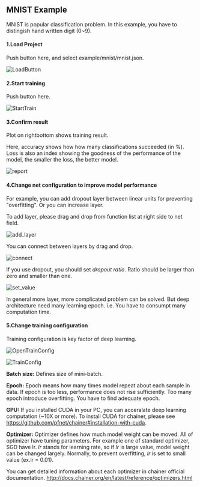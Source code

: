 ## MNIST Example

MNIST is popular classification problem.
In this example, you have to distingish hand written digit (0~9).

#### 1.Load Project
Push button here, and select example/mnist/mnist.json.

![LoadButton](https://github.com/fukatani/ChainerWing/blob/master/doc/screenshot/load.png "LoadButton")

#### 2.Start training
Push button here.

![StartTrain](https://github.com/fukatani/ChainerWing/blob/master/doc/screenshot/start_train.png "StartTrain")

#### 3.Confirm result
Plot on rightbottom shows training result.

Here, accuracy shows how how many classifications succeeded (in %).
Loss is also an index showing the goodness of the performance of the model, the smaller the loss, the better model.

![report](https://github.com/fukatani/ChainerWing/blob/master/doc/screenshot/report.png "report")

#### 4.Change net configuration to improve model performance
For example, you can add dropout layer between linear units for preventing "overfitting".
Or you can increase layer.

To add layer, please drag and drop from function list at right side to net field.

![add_layer](https://github.com/fukatani/ChainerWing/blob/master/doc/screenshot/add_layer.png "add_layer")

You can connect between layers by drag and drop.

![connect](https://github.com/fukatani/ChainerWing/blob/master/doc/screenshot/connect.png "connect")

If you use dropout, you should set *dropout ratio*.
Ratio should be larger than zero and smaller than one.

![set_value](https://github.com/fukatani/ChainerWing/blob/master/doc/screenshot/set_value.png "set_value")

In general more layer, more complicated problem can be solved.
But deep architecture need many learning epoch. 
i.e. You have to consumpt many computation time.


#### 5.Change training configuration
Training configuration is key factor of deep learning.

![OpenTrainConfig](https://github.com/fukatani/ChainerWing/blob/master/doc/screenshot/open_trainconfig.png "OpenTrainConfig")


![TrainConfig](https://github.com/fukatani/ChainerWing/blob/master/doc/screenshot/training.png "TrainConfig")

**Batch size:**
Defines size of mini-batch. 

**Epoch:**
Epoch means how many times model repeat about each sample in data.
If epoch is too less, performance does not rise sufficiently.
Too many epoch introduce overfitting.
You have to find adequate epoch.

**GPU:**
If you installed CUDA in your PC, you can acceralate deep learning computation (~10X or more).
To install CUDA for chainer, please see https://github.com/pfnet/chainer#installation-with-cuda.


**Optimizer:**
Optimizer defines how much model weight can be moved.
All of optimizer have tuning parameters.
For example one of standard optimizer, SGD have lr.
*lr* stands for learning rate, so if *lr* is large value, model weight can be changed largely.
Normally, to prevent overfitting, *lr* is set to small value (ex.lr = 0.01). 

You can get detailed information about each optimizer in chainer official documentation.
http://docs.chainer.org/en/latest/reference/optimizers.html

